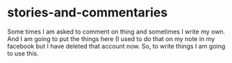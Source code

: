# stories-and-commentaries

Some times I am asked to comment on thing and sometimes I write my own. And I am going to put the things here (I used to do that on my note in my facebook but I have deleted that account now. So, to write things I am going to use this.
